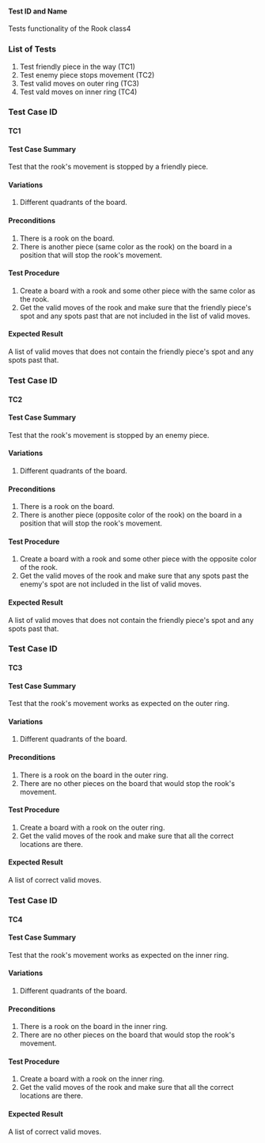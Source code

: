 #### Test ID  and Name 
Tests functionality of the Rook class4

### List of Tests
1. Test friendly piece in the way (TC1)
2. Test enemy piece stops movement (TC2)
3. Test valid moves on outer ring (TC3)
4. Test vald moves on inner ring (TC4)


### Test Case ID

#### TC1

#### Test Case Summary
Test that the rook's movement is stopped by a friendly piece.

#### Variations
1. Different quadrants of the board.

#### Preconditions
1. There is a rook on the board.
2. There is another piece (same color as the rook) on the board in a position that will stop the rook's movement.

#### Test Procedure
1. Create a board with a rook and some other piece with the same color as the rook.
2. Get the valid moves of the rook and make sure that the friendly piece's spot and any spots past that are not included in the list of valid moves.

#### Expected Result
A list of valid moves that does not contain the friendly piece's spot and any spots past that.


### Test Case ID

#### TC2

#### Test Case Summary
Test that the rook's movement is stopped by an enemy piece.

#### Variations
1. Different quadrants of the board.

#### Preconditions
1. There is a rook on the board.
2. There is another piece (opposite color of the rook) on the board in a position that will stop the rook's movement.

#### Test Procedure
1. Create a board with a rook and some other piece with the opposite color of the rook.
2. Get the valid moves of the rook and make sure that any spots past the enemy's spot are not included in the list of valid moves.

#### Expected Result
A list of valid moves that does not contain the friendly piece's spot and any spots past that.

### Test Case ID

#### TC3

#### Test Case Summary
Test that the rook's movement works as expected on the outer ring.

#### Variations
1. Different quadrants of the board.

#### Preconditions
1. There is a rook on the board in the outer ring.
2. There are no other pieces on the board that would stop the rook's movement.

#### Test Procedure
1. Create a board with a rook on the outer ring.
2. Get the valid moves of the rook and make sure that all the correct locations are there.

#### Expected Result
A list of correct valid moves.

### Test Case ID

#### TC4

#### Test Case Summary
Test that the rook's movement works as expected on the inner ring.

#### Variations
1. Different quadrants of the board.

#### Preconditions
1. There is a rook on the board in the inner ring.
2. There are no other pieces on the board that would stop the rook's movement.

#### Test Procedure
1. Create a board with a rook on the inner ring.
2. Get the valid moves of the rook and make sure that all the correct locations are there.

#### Expected Result
A list of correct valid moves.

